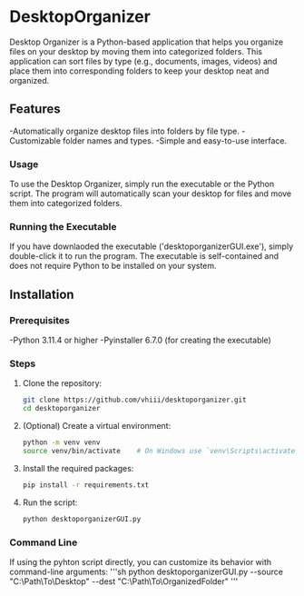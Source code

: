 # DesktopOrganizer
Desktop Organizer is a Python-based application that helps you organize files on your desktop by moving them into categorized folders. This application can sort files by type (e.g., documents, images, videos) and place them into corresponding folders to keep your desktop neat and organized.

## Features
-Automatically organize desktop files into folders by file type.
-Customizable folder names and types. 
-Simple and easy-to-use interface. 

### Usage
To use the Desktop Organizer, simply run the executable or the Python script. The program will automatically scan your desktop for files and move them into categorized folders.

### Running the Executable
If you have downlaoded the executable ('desktoporganizerGUI.exe'), simply double-click it to run the program. The executable is self-contained and does not require Python to be installed on your system.

## Installation

### Prerequisites
-Python 3.11.4 or higher
-Pyinstaller 6.7.0 (for creating the executable)

### Steps
1. Clone the repository:

    ```sh
    git clone https://github.com/vhiii/desktoporganizer.git
    cd desktoporganizer
    ```

2. (Optional) Create a virtual environment:

    ```sh
    python -m venv venv
    source venv/bin/activate    # On Windows use `venv\Scripts\activate`
    ```

3. Install the required packages:

    ```sh
    pip install -r requirements.txt
    ```

4. Run the script:

    ```sh
    python desktoporganizerGUI.py
    ```

### Command Line
If using the pyhton script directly, you can customize its behavior with command-line arguments:
    '''sh
    python desktoporganizerGUI.py --source "C:\Path\To\Desktop" --dest "C:\Path\To\OrganizedFolder"
    '''
